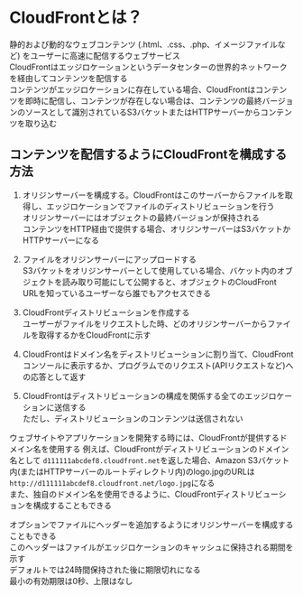 # CloudFrontとは？

静的および動的なウェブコンテンツ (.html、.css、.php、イメージファイルなど) をユーザーに高速に配信するウェブサービス  
CloudFrontはエッジロケーションというデータセンターの世界的ネットワークを経由してコンテンツを配信する  
コンテンツがエッジロケーションに存在している場合、CloudFrontはコンテンツを即時に配信し、コンテンツが存在しない場合は、コンテンツの最終バージョンのソースとして識別されているS3バケットまたはHTTPサーバーからコンテンツを取り込む

## コンテンツを配信するようにCloudFrontを構成する方法

1. オリジンサーバーを構成する。CloudFrontはこのサーバーからファイルを取得し、エッジロケーションでファイルのディストリビューションを行う  
オリジンサーバーにはオブジェクトの最終バージョンが保持される  
コンテンツをHTTP経由で提供する場合、オリジンサーバーはS3バケットかHTTPサーバーになる

2. ファイルをオリジンサーバーにアップロードする  
S3バケットをオリジンサーバーとして使用している場合、バケット内のオブジェクトを読み取り可能にして公開すると、オブジェクトのCloudFront URLを知っているユーザーなら誰でもアクセスできる

3. CloudFrontディストリビューションを作成する  
ユーザーがファイルをリクエストした時、どのオリジンサーバーからファイルを取得するかをCloudFrontに示す

4. CloudFrontはドメイン名をディストリビューションに割り当て、CloudFrontコンソールに表示するか、プログラムでのリクエスト(APIリクエストなど)への応答として返す

5. CloudFrontはディストリビューションの構成を関係する全てのエッジロケーションに送信する  
ただし、ディストリビューションのコンテンツは送信されない

ウェブサイトやアプリケーションを開発する時には、CloudFrontが提供するドメイン名を使用する
例えば、CloudFrontがディストリビューションのドメイン名として `d111111abcdef8.cloudfront.net`を返した場合、Amazon S3バケット内(またはHTTPサーバーのルートディレクトリ内)のlogo.jpgのURLは`http://d111111abcdef8.cloudfront.net/logo.jpg`になる  
また、独自のドメイン名を使用できるように、CloudFrontディストリビューションを構成することもできる

オプションでファイルにヘッダーを追加するようにオリジンサーバーを構成することもできる  
このヘッダーはファイルがエッジロケーションのキャッシュに保持される期間を示す  
デフォルトでは24時間保持された後に期限切れになる  
最小の有効期限は0秒、上限はなし
